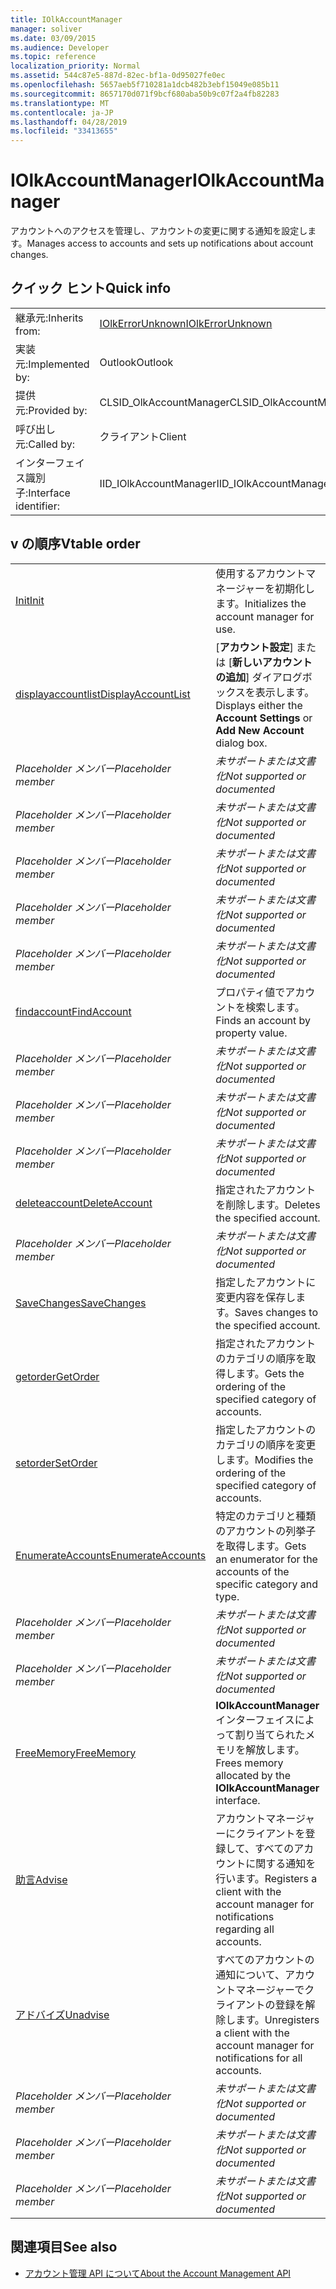 ```yaml
---
title: IOlkAccountManager
manager: soliver
ms.date: 03/09/2015
ms.audience: Developer
ms.topic: reference
localization_priority: Normal
ms.assetid: 544c87e5-887d-82ec-bf1a-0d95027fe0ec
ms.openlocfilehash: 5657aeb5f710281a1dcb482b3ebf15049e085b11
ms.sourcegitcommit: 8657170d071f9bcf680aba50b9c07f2a4fb82283
ms.translationtype: MT
ms.contentlocale: ja-JP
ms.lasthandoff: 04/28/2019
ms.locfileid: "33413655"
---
```

# <a name="iolkaccountmanager"></a><span data-ttu-id="ad7c7-102">IOlkAccountManager</span><span class="sxs-lookup"><span data-stu-id="ad7c7-102">IOlkAccountManager</span></span>

<span data-ttu-id="ad7c7-103">アカウントへのアクセスを管理し、アカウントの変更に関する通知を設定します。</span><span class="sxs-lookup"><span data-stu-id="ad7c7-103">Manages access to accounts and sets up notifications about account changes.</span></span>
  
## <a name="quick-info"></a><span data-ttu-id="ad7c7-104">クイック ヒント</span><span class="sxs-lookup"><span data-stu-id="ad7c7-104">Quick info</span></span>

|||
|:-----|:-----|
|<span data-ttu-id="ad7c7-105">継承元:</span><span class="sxs-lookup"><span data-stu-id="ad7c7-105">Inherits from:</span></span>  <br/> |[<span data-ttu-id="ad7c7-106">IOlkErrorUnknown</span><span class="sxs-lookup"><span data-stu-id="ad7c7-106">IOlkErrorUnknown</span></span>](iolkerrorunknown.md) <br/> |
|<span data-ttu-id="ad7c7-107">実装元:</span><span class="sxs-lookup"><span data-stu-id="ad7c7-107">Implemented by:</span></span>  <br/> |<span data-ttu-id="ad7c7-108">Outlook</span><span class="sxs-lookup"><span data-stu-id="ad7c7-108">Outlook</span></span>  <br/> |
|<span data-ttu-id="ad7c7-109">提供元:</span><span class="sxs-lookup"><span data-stu-id="ad7c7-109">Provided by:</span></span>  <br/> |<span data-ttu-id="ad7c7-110">CLSID_OlkAccountManager</span><span class="sxs-lookup"><span data-stu-id="ad7c7-110">CLSID_OlkAccountManager</span></span>  <br/> |
|<span data-ttu-id="ad7c7-111">呼び出し元:</span><span class="sxs-lookup"><span data-stu-id="ad7c7-111">Called by:</span></span>  <br/> |<span data-ttu-id="ad7c7-112">クライアント</span><span class="sxs-lookup"><span data-stu-id="ad7c7-112">Client</span></span>  <br/> |
|<span data-ttu-id="ad7c7-113">インターフェイス識別子:</span><span class="sxs-lookup"><span data-stu-id="ad7c7-113">Interface identifier:</span></span>  <br/> |<span data-ttu-id="ad7c7-114">IID_IOlkAccountManager</span><span class="sxs-lookup"><span data-stu-id="ad7c7-114">IID_IOlkAccountManager</span></span>  <br/> |
   
## <a name="vtable-order"></a><span data-ttu-id="ad7c7-115">v の順序</span><span class="sxs-lookup"><span data-stu-id="ad7c7-115">Vtable order</span></span>

|||
|:-----|:-----|
|[<span data-ttu-id="ad7c7-116">Init</span><span class="sxs-lookup"><span data-stu-id="ad7c7-116">Init</span></span>](iolkaccountmanager-init.md) <br/> |<span data-ttu-id="ad7c7-117">使用するアカウントマネージャーを初期化します。</span><span class="sxs-lookup"><span data-stu-id="ad7c7-117">Initializes the account manager for use.</span></span>  <br/> |
|[<span data-ttu-id="ad7c7-118">displayaccountlist</span><span class="sxs-lookup"><span data-stu-id="ad7c7-118">DisplayAccountList</span></span>](iolkaccountmanager-displayaccountlist.md) <br/> |<span data-ttu-id="ad7c7-119">[**アカウント設定**] または [**新しいアカウントの追加**] ダイアログボックスを表示します。</span><span class="sxs-lookup"><span data-stu-id="ad7c7-119">Displays either the **Account Settings** or **Add New Account** dialog box.</span></span>  <br/> |
| <span data-ttu-id="ad7c7-120">*Placeholder メンバー*</span><span class="sxs-lookup"><span data-stu-id="ad7c7-120">*Placeholder member*</span></span>  <br/> | <span data-ttu-id="ad7c7-121">*未サポートまたは文書化*</span><span class="sxs-lookup"><span data-stu-id="ad7c7-121">*Not supported or documented*</span></span>  <br/> |
| <span data-ttu-id="ad7c7-122">*Placeholder メンバー*</span><span class="sxs-lookup"><span data-stu-id="ad7c7-122">*Placeholder member*</span></span>  <br/> | <span data-ttu-id="ad7c7-123">*未サポートまたは文書化*</span><span class="sxs-lookup"><span data-stu-id="ad7c7-123">*Not supported or documented*</span></span>  <br/> |
| <span data-ttu-id="ad7c7-124">*Placeholder メンバー*</span><span class="sxs-lookup"><span data-stu-id="ad7c7-124">*Placeholder member*</span></span>  <br/> | <span data-ttu-id="ad7c7-125">*未サポートまたは文書化*</span><span class="sxs-lookup"><span data-stu-id="ad7c7-125">*Not supported or documented*</span></span>  <br/> |
| <span data-ttu-id="ad7c7-126">*Placeholder メンバー*</span><span class="sxs-lookup"><span data-stu-id="ad7c7-126">*Placeholder member*</span></span>  <br/> | <span data-ttu-id="ad7c7-127">*未サポートまたは文書化*</span><span class="sxs-lookup"><span data-stu-id="ad7c7-127">*Not supported or documented*</span></span>  <br/> |
| <span data-ttu-id="ad7c7-128">*Placeholder メンバー*</span><span class="sxs-lookup"><span data-stu-id="ad7c7-128">*Placeholder member*</span></span>  <br/> | <span data-ttu-id="ad7c7-129">*未サポートまたは文書化*</span><span class="sxs-lookup"><span data-stu-id="ad7c7-129">*Not supported or documented*</span></span>  <br/> |
|[<span data-ttu-id="ad7c7-130">findaccount</span><span class="sxs-lookup"><span data-stu-id="ad7c7-130">FindAccount</span></span>](iolkaccountmanager-findaccount.md) <br/> |<span data-ttu-id="ad7c7-131">プロパティ値でアカウントを検索します。</span><span class="sxs-lookup"><span data-stu-id="ad7c7-131">Finds an account by property value.</span></span>  <br/> |
| <span data-ttu-id="ad7c7-132">*Placeholder メンバー*</span><span class="sxs-lookup"><span data-stu-id="ad7c7-132">*Placeholder member*</span></span>  <br/> | <span data-ttu-id="ad7c7-133">*未サポートまたは文書化*</span><span class="sxs-lookup"><span data-stu-id="ad7c7-133">*Not supported or documented*</span></span>  <br/> |
| <span data-ttu-id="ad7c7-134">*Placeholder メンバー*</span><span class="sxs-lookup"><span data-stu-id="ad7c7-134">*Placeholder member*</span></span>  <br/> | <span data-ttu-id="ad7c7-135">*未サポートまたは文書化*</span><span class="sxs-lookup"><span data-stu-id="ad7c7-135">*Not supported or documented*</span></span>  <br/> |
| <span data-ttu-id="ad7c7-136">*Placeholder メンバー*</span><span class="sxs-lookup"><span data-stu-id="ad7c7-136">*Placeholder member*</span></span>  <br/> | <span data-ttu-id="ad7c7-137">*未サポートまたは文書化*</span><span class="sxs-lookup"><span data-stu-id="ad7c7-137">*Not supported or documented*</span></span>  <br/> |
|[<span data-ttu-id="ad7c7-138">deleteaccount</span><span class="sxs-lookup"><span data-stu-id="ad7c7-138">DeleteAccount</span></span>](iolkaccountmanager-deleteaccount.md) <br/> |<span data-ttu-id="ad7c7-139">指定されたアカウントを削除します。</span><span class="sxs-lookup"><span data-stu-id="ad7c7-139">Deletes the specified account.</span></span>  <br/> |
| <span data-ttu-id="ad7c7-140">*Placeholder メンバー*</span><span class="sxs-lookup"><span data-stu-id="ad7c7-140">*Placeholder member*</span></span>  <br/> | <span data-ttu-id="ad7c7-141">*未サポートまたは文書化*</span><span class="sxs-lookup"><span data-stu-id="ad7c7-141">*Not supported or documented*</span></span>  <br/> |
|[<span data-ttu-id="ad7c7-142">SaveChanges</span><span class="sxs-lookup"><span data-stu-id="ad7c7-142">SaveChanges</span></span>](iolkaccountmanager-savechanges.md) <br/> |<span data-ttu-id="ad7c7-143">指定したアカウントに変更内容を保存します。</span><span class="sxs-lookup"><span data-stu-id="ad7c7-143">Saves changes to the specified account.</span></span>  <br/> |
|[<span data-ttu-id="ad7c7-144">getorder</span><span class="sxs-lookup"><span data-stu-id="ad7c7-144">GetOrder</span></span>](iolkaccountmanager-getorder.md) <br/> |<span data-ttu-id="ad7c7-145">指定されたアカウントのカテゴリの順序を取得します。</span><span class="sxs-lookup"><span data-stu-id="ad7c7-145">Gets the ordering of the specified category of accounts.</span></span>  <br/> |
|[<span data-ttu-id="ad7c7-146">setorder</span><span class="sxs-lookup"><span data-stu-id="ad7c7-146">SetOrder</span></span>](iolkaccountmanager-setorder.md) <br/> |<span data-ttu-id="ad7c7-147">指定したアカウントのカテゴリの順序を変更します。</span><span class="sxs-lookup"><span data-stu-id="ad7c7-147">Modifies the ordering of the specified category of accounts.</span></span>  <br/> |
|[<span data-ttu-id="ad7c7-148">EnumerateAccounts</span><span class="sxs-lookup"><span data-stu-id="ad7c7-148">EnumerateAccounts</span></span>](iolkaccountmanager-enumerateaccounts.md) <br/> |<span data-ttu-id="ad7c7-149">特定のカテゴリと種類のアカウントの列挙子を取得します。</span><span class="sxs-lookup"><span data-stu-id="ad7c7-149">Gets an enumerator for the accounts of the specific category and type.</span></span>  <br/> |
| <span data-ttu-id="ad7c7-150">*Placeholder メンバー*</span><span class="sxs-lookup"><span data-stu-id="ad7c7-150">*Placeholder member*</span></span>  <br/> | <span data-ttu-id="ad7c7-151">*未サポートまたは文書化*</span><span class="sxs-lookup"><span data-stu-id="ad7c7-151">*Not supported or documented*</span></span>  <br/> |
| <span data-ttu-id="ad7c7-152">*Placeholder メンバー*</span><span class="sxs-lookup"><span data-stu-id="ad7c7-152">*Placeholder member*</span></span>  <br/> | <span data-ttu-id="ad7c7-153">*未サポートまたは文書化*</span><span class="sxs-lookup"><span data-stu-id="ad7c7-153">*Not supported or documented*</span></span>  <br/> |
|[<span data-ttu-id="ad7c7-154">FreeMemory</span><span class="sxs-lookup"><span data-stu-id="ad7c7-154">FreeMemory</span></span>](iolkaccountmanager-freememory.md) <br/> |<span data-ttu-id="ad7c7-155">**IOlkAccountManager**インターフェイスによって割り当てられたメモリを解放します。</span><span class="sxs-lookup"><span data-stu-id="ad7c7-155">Frees memory allocated by the **IOlkAccountManager** interface.</span></span>  <br/> |
|[<span data-ttu-id="ad7c7-156">助言</span><span class="sxs-lookup"><span data-stu-id="ad7c7-156">Advise</span></span>](iolkaccountmanager-advise.md) <br/> |<span data-ttu-id="ad7c7-157">アカウントマネージャーにクライアントを登録して、すべてのアカウントに関する通知を行います。</span><span class="sxs-lookup"><span data-stu-id="ad7c7-157">Registers a client with the account manager for notifications regarding all accounts.</span></span>  <br/> |
|[<span data-ttu-id="ad7c7-158">アドバイズ</span><span class="sxs-lookup"><span data-stu-id="ad7c7-158">Unadvise</span></span>](iolkaccountmanager-unadvise.md) <br/> |<span data-ttu-id="ad7c7-159">すべてのアカウントの通知について、アカウントマネージャーでクライアントの登録を解除します。</span><span class="sxs-lookup"><span data-stu-id="ad7c7-159">Unregisters a client with the account manager for notifications for all accounts.</span></span>  <br/> |
| <span data-ttu-id="ad7c7-160">*Placeholder メンバー*</span><span class="sxs-lookup"><span data-stu-id="ad7c7-160">*Placeholder member*</span></span>  <br/> | <span data-ttu-id="ad7c7-161">*未サポートまたは文書化*</span><span class="sxs-lookup"><span data-stu-id="ad7c7-161">*Not supported or documented*</span></span>  <br/> |
| <span data-ttu-id="ad7c7-162">*Placeholder メンバー*</span><span class="sxs-lookup"><span data-stu-id="ad7c7-162">*Placeholder member*</span></span>  <br/> | <span data-ttu-id="ad7c7-163">*未サポートまたは文書化*</span><span class="sxs-lookup"><span data-stu-id="ad7c7-163">*Not supported or documented*</span></span>  <br/> |
| <span data-ttu-id="ad7c7-164">*Placeholder メンバー*</span><span class="sxs-lookup"><span data-stu-id="ad7c7-164">*Placeholder member*</span></span>  <br/> | <span data-ttu-id="ad7c7-165">*未サポートまたは文書化*</span><span class="sxs-lookup"><span data-stu-id="ad7c7-165">*Not supported or documented*</span></span>  <br/> |
   
## <a name="see-also"></a><span data-ttu-id="ad7c7-166">関連項目</span><span class="sxs-lookup"><span data-stu-id="ad7c7-166">See also</span></span>

- [<span data-ttu-id="ad7c7-167">アカウント管理 API について</span><span class="sxs-lookup"><span data-stu-id="ad7c7-167">About the Account Management API</span></span>](about-the-account-management-api.md)

